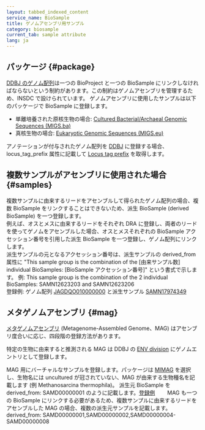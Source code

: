 ```yaml
---
layout: tabbed_indexed_content
service_name: BioSample
title: ゲノムアセンブリ用サンプル
category: biosample
current_tab: sample attribute
lang: ja
---
```


## パッケージ  {#package}

[DDBJ のゲノム配列](/ddbj/mss.html)は一つの BioProject と一つの BioSample にリンクしなければならないという制約があります。この制約はゲノムアセンブリを管理するため、INSDC で設けられています。
ゲノムアセンブリに使用したサンプルは以下のパッケージで BioSample に登録します。
- 単離培養された原核生物の場合: [Cultured Bacterial/Archaeal Genomic Sequences (MIGS.ba)](/biosample/attribute.html)
- 真核生物の場合: [Eukaryotic Genomic Sequences (MIGS.eu)](/biosample/attribute.html)

アノテーションが付与されたゲノム配列を [DDBJ](/ddbj/mss.html) に登録する場合、locus_tag_prefix 属性に記載して [Locus tag prefix](/ddbj/locus_tag.html) を取得します。

## 複数サンプルがアセンブリに使用された場合 {#samples}

複数サンプルに由来するリードをアセンブルして得られたゲノム配列の場合、複数 BioSample をリンクすることはできないため、派生 BioSample (derived BioSample) を一つ登録します。    
例えば、オスとメスに由来するリードをそれぞれ DRA に登録し、両者のリードを使ってゲノムをアセンブルした場合、オスとメスそれぞれの BioSample アクセッション番号を引用した派生 BioSample を一つ登録し、ゲノム配列にリンクします。    
派生サンプルの元となるアクセッション番号は、派生サンプルの derived_from 属性に "This sample group is the combination of the [由来サンプル数] individual BioSamples: [BioSample アクセッション番号]" という書式で示します。
例: This sample group is the combination of the 2 individual BioSamples: SAMN12623203 and SAMN12623206    
登録例: ゲノム配列 [JAGDQO010000000](https://www.ncbi.nlm.nih.gov/nuccore/2035211276) と派生サンプル [SAMN17974349](https://www.ncbi.nlm.nih.gov/biosample/17974349)

## メタゲノムアセンブリ  {#mag}

[メタゲノムアセンブリ](/ddbj/metagenome-assembly.html) (Metagenome-Assembled Genome、MAG) はアセンブリ度合いに応じ、四段階の登録方法があります。

特定の生物に由来すると推測される MAG は DDBJ の [ENV division](/ddbj/env.html) にゲノムエントリとして登録します。

MAG 用にバーチャルなサンプルを登録します。パッケージは [MIMAG](/biosample/submission.html#Sample-type) を選択し、生物名には uncultured が冠されていない、MAG が由来する生物種名を記載します (例 Methanosarcina thermophila)。
派生元 BioSample を derived_from: SAMD00000001 のように記載します。[登録例](https://docs.google.com/spreadsheets/d/1VCCuSwvIRfp5-DT8cnvvAwWH4C7wbDFSjHQ_q3f3BII/edit#gid=272411182)　　
MAG も一つの BioSample にリンクする必要があるため、複数サンプルに由来するリードをアセンブルした MAG の場合、複数の派生元サンプルを記載します。derived_from: SAMD00000001,SAMD00000002,SAMD00000004-SAMD00000008


